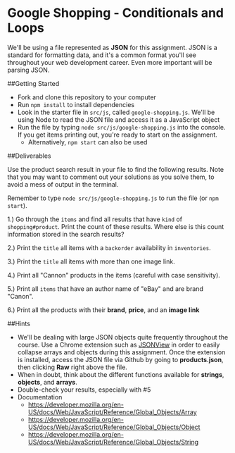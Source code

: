 # Google Shopping - Conditionals and Loops

We'll be using a file represented as **JSON** for this assignment. JSON is a standard for formatting data, and it's a common format you'll see throughout your web development career. Even more important will be parsing JSON.

##Getting Started
* Fork and clone this repository to your computer
* Run `npm install` to install dependencies
* Look in the starter file in `src/js`, called `google-shopping.js`. We'll be using Node to read the JSON file and access it as a JavaScript object
* Run the file by typing `node src/js/google-shopping.js` into the console. If you get items printing out, you're ready to start on the assignment.
  * Alternatively, `npm start` can also be used

##Deliverables

Use the product search result in your file to find the following results. Note that you may want to comment out your solutions as you solve them, to avoid a mess of output in the terminal.

Remember to type `node src/js/google-shopping.js` to run the file (or `npm start`).

1.) Go through the `items` and find all results that have `kind` of `shopping#product`. Print the count of these results. Where else is this count information stored in the search results?

2.) Print the `title` all items with a `backorder` availability in `inventories`.

3.) Print the `title` all items with more than one image link.

4.) Print all "Cannon" products in the items (careful with case sensitivity).

5.) Print all `items` that have an author name of "eBay" and are brand "Canon".

6.) Print all the products with their **brand**, **price**, and an **image link**


##Hints

* We'll be dealing with large JSON objects quite frequently throughout the course. Use a Chrome extension such as [JSONView](https://chrome.google.com/webstore/detail/jsonview/chklaanhfefbnpoihckbnefhakgolnmc) in order to easily collapse arrays and objects during this assignment. Once the extension is installed, access the JSON file via Github by going to **products.json**, then clicking **Raw** right above the file.
* When in doubt, think about the different functions available for **strings**, **objects**, and **arrays**.
* Double-check your results, especially with #5
* Documentation
  * https://developer.mozilla.org/en-US/docs/Web/JavaScript/Reference/Global_Objects/Array
  * https://developer.mozilla.org/en-US/docs/Web/JavaScript/Reference/Global_Objects/Object
  * https://developer.mozilla.org/en-US/docs/Web/JavaScript/Reference/Global_Objects/String
